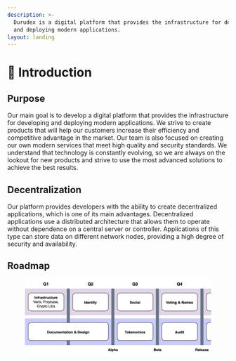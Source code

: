 ```yaml
---
description: >-
  Durudex is a digital platform that provides the infrastructure for developing
  and deploying modern applications.
layout: landing
---
```


# 👋 Introduction

## Purpose

Our main goal is to develop a digital platform that provides the infrastructure for developing and deploying modern applications. We strive to create products that will help our customers increase their efficiency and competitive advantage in the market. Our team is also focused on creating our own modern services that meet high quality and security standards. We understand that technology is constantly evolving, so we are always on the lookout for new products and strive to use the most advanced solutions to achieve the best results.

## Decentralization

Our platform provides developers with the ability to create decentralized applications, which is one of its main advantages. Decentralized applications use a distributed architecture that allows them to operate without dependence on a central server or controller. Applications of this type can store data on different network nodes, providing a high degree of security and availability.

## Roadmap

<figure><img src=".gitbook/assets/roadmap.png" alt=""><figcaption></figcaption></figure>
